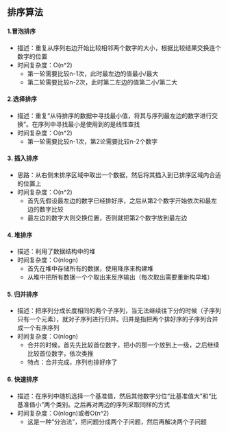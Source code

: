 ## 排序算法

#### 1.冒泡排序
- 描述：重复从序列右边开始比较相邻两个数字的大小，根据比较结果交换连个数字的位置
- 时间复杂度：O(n^2)
    - 第一轮需要比较n-1次，此时最左边的值最小/最大
    - 第二轮需要比较n-2次，此时第二左边的值第二小/第二大

#### 2.选择排序
- 描述：重复“从待排序的数据中寻找最小值，将其与序列最左边的数字进行交换”。在序列中寻找最小是使用到的是线性查找
- 时间复杂度：O(n^2)
    - 第一轮需要比较n-1次，第2论需要比较n-2个数字
    
#### 3. 插入排序
- 思路：从右侧未排序区域中取出一个数据，然后将其插入到已排序区域内合适的位置上
- 时间复杂度：O(n^2)
    - 首先先假设最左边的数字已经排好序，之后从第2个数字开始依次和最左边的数字比较
    - 最左边的数字大则交换位置，否则就把第2个数字放到最左边

#### 4. 堆排序
- 描述：利用了数据结构中的堆
- 时间复杂度：O(nlogn)
    - 首先在堆中存储所有的数据，使用降序来构建堆
    - 从堆中把所有数据一个个取出来反序输出（每次取出需要重新构早堆）

#### 5. 归并排序
- 描述：把序列分成长度相同的两个子序列，当无法继续往下分的时候（子序列只有一个元素），就对子序列进行归并。归并是指把两个排好序的子序列合并成一个有序序列
- 时间复杂度：O(nlogn)
    - 合并的时候，首先先比较首位数字，把小的那一个放到上一级，之后继续比较首位数字，依次类推
    - 特点：合并完成，序列也排好序了
    
#### 6. 快速排序
- 描述：在序列中随机选择一个基准值，然后其他数字分位“比基准值大”和“比基准值小”两个类别。之后再对两边的序列采取同样的方式
- 时间复杂度：O(nlogn)或者O(n^2)
    - 这是一种“分治法”，把问题分成两个子问题，然后再解决两个子问题

